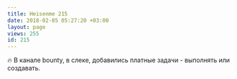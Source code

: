 ```yaml
---
title: Heisenme 215
date: 2018-02-05 05:27:20 +03:00
layout: page
views: 255
id: 215
---
```


🔥 В канале bounty, в слеке, добавились платные задачи - выполнять или создавать.



